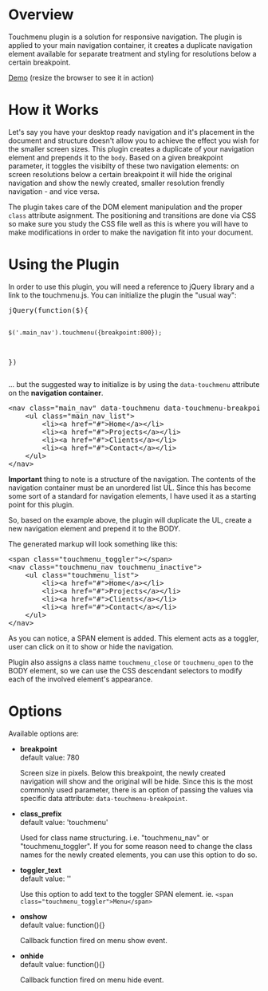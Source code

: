 <h1>Overview</h1>
<p>Touchmenu plugin is a solution for responsive navigation. The plugin is applied to your main navigation container, it creates a duplicate navigation element available for separate treatment and styling for resolutions below a certain breakpoint. </p>
<p><a href="http://tabelica.com/touchmenu/demo.html">Demo</a> (resize the browser to see it in action)</p>
<h1>How it Works</h1>
<p>Let's say you have your desktop ready navigation and it's placement in the document and structure doesn't allow you to achieve the effect you wish for the smaller screen sizes. This plugin creates a duplicate of your navigation element and prepends it to the <code>body</code>. Based on a given breakpoint parameter, it toggles the visibilty of these two navigation elements: on screen resolutions below a certain breakpoint it will hide the original navigation and show the newly created, smaller resolution frendly navigation - and vice versa. </p>
<p>The plugin takes care of the DOM element manipulation and the proper <code>class</code> attribute asignment. The positioning and transitions are done via CSS so make sure you study the CSS file well as this is where you will have to make modifications in order to make the navigation fit into your document. </p>
<h1>Using the Plugin</h1>
<p>In order to use this plugin, you will need a reference to jQuery library and a link to the touchmenu.js. You can initialize the plugin the &quot;usual way&quot;:</p>
<pre>jQuery(function($){
	
	$('.main_nav').touchmenu({breakpoint:800});
	
})</pre>

... but the suggested way to initialize is by using the <code>data-touchmenu</code> attribute on the <strong>navigation container</strong>. 

<pre>&lt;nav class=&quot;main_nav&quot; data-touchmenu data-touchmenu-breakpoint=&quot;800&quot;&gt;
	&lt;ul class=&quot;main_nav_list&quot;&gt;
		&lt;li&gt;&lt;a href=&quot;#&quot;&gt;Home&lt;/a&gt;&lt;/li&gt; 
		&lt;li&gt;&lt;a href=&quot;#&quot;&gt;Projects&lt;/a&gt;&lt;/li&gt;
		&lt;li&gt;&lt;a href=&quot;#&quot;&gt;Clients&lt;/a&gt;&lt;/li&gt;
		&lt;li&gt;&lt;a href=&quot;#&quot;&gt;Contact&lt;/a&gt;&lt;/li&gt;
	&lt;/ul&gt; 
&lt;/nav&gt;</pre>

<p><strong>Important</strong> thing to note is a structure of the navigation. The contents of the navigation container must be an unordered list UL. Since this has become some sort of a standard for navigation elements, I have used it as a starting point for this plugin.</p>
<p>So, based on the example above, the plugin will duplicate the UL, create a new navigation element and prepend it to the BODY.</p>
<p>The generated markup will look something like this:</p>
<pre>&lt;span class=&quot;touchmenu_toggler&quot;&gt;&lt;/span&gt;
&lt;nav class=&quot;touchmenu_nav touchmenu_inactive&quot;&gt;
	&lt;ul class=&quot;touchmenu_list&quot;&gt;
		&lt;li&gt;&lt;a href=&quot;#&quot;&gt;Home&lt;/a&gt;&lt;/li&gt;
		&lt;li&gt;&lt;a href=&quot;#&quot;&gt;Projects&lt;/a&gt;&lt;/li&gt;
		&lt;li&gt;&lt;a href=&quot;#&quot;&gt;Clients&lt;/a&gt;&lt;/li&gt;
		&lt;li&gt;&lt;a href=&quot;#&quot;&gt;Contact&lt;/a&gt;&lt;/li&gt;
	&lt;/ul&gt; 
&lt;/nav&gt;</pre>
<p>As you can notice, a SPAN element is added. This element acts as a toggler, user can click on it to show or hide the navigation.</p>
<p>Plugin also assigns a class name <code>touchmenu_close</code> or <code>touchmenu_open</code> to the BODY element, so we can use the CSS descendant selectors to modify each of the involved element's appearance.</p>
<h1>Options</h1>
<p>Available options are:</p>
<ul>
	<li>
		<p><strong>breakpoint</strong><br>
		default value: 780</p>
		<p>Screen size in pixels. Below this breakpoint, the newly created navigation will show and the original will be hide. Since this is the most commonly used parameter, there is an option of passing the values via specific data attribute: <code>data-touchmenu-breakpoint</code>.</p>
	</li>
	<li>
		<p><strong>class_prefix</strong><br>
		default value: 'touchmenu'</p>
		<p>Used for class name structuring. i.e. "touchmenu_nav" or "touchmenu_toggler". If you for some reason need to change the class names for the newly created elements, you can use this option to do so.</p>
	</li>
	<li>
		<p><strong>toggler_text</strong><br>
		default value: ''</p>
		<p>Use this option to add text to the toggler SPAN element. ie. <code>&lt;span class=&quot;touchmenu_toggler&quot;&gt;Menu&lt;/span&gt;</code></p>
	</li>
	<li>
		<p><strong>onshow</strong><br>
		default value: function(){}</p>
		<p>Callback function fired on menu show event.</p>
	</li>
	<li>
		<p><strong>onhide</strong><br>
		default value: function(){}</p>
		<p>Callback function fired on menu hide event.</p>
	</li>
</ul>